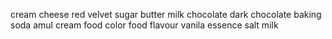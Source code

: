 cream cheese
red velvet
sugar
butter
milk chocolate
dark chocolate
baking soda
amul cream
food color
food flavour
vanila essence
salt
milk
